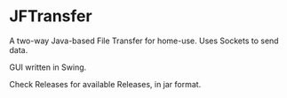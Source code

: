 # JFTransfer
A two-way Java-based File Transfer for home-use. Uses Sockets to send data.

GUI written in Swing.

Check Releases for available Releases, in jar format.